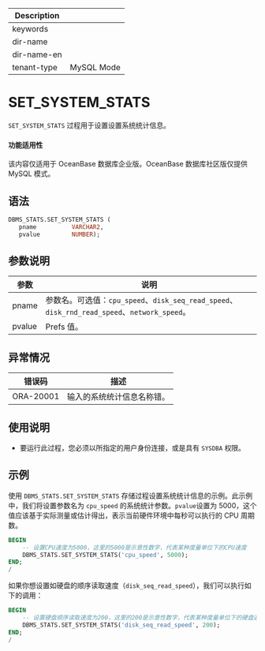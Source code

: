 | Description   |                 |
|---------------|-----------------|
| keywords      |                 |
| dir-name      |                 |
| dir-name-en   |                 |
| tenant-type   | MySQL Mode      |

# SET_SYSTEM_STATS

`SET_SYSTEM_STATS` 过程用于设置设置系统统计信息。

  <main id="notice" >
    <h4>功能适用性</h4>
    <p>该内容仅适用于 OceanBase 数据库企业版。OceanBase 数据库社区版仅提供 MySQL 模式。</p>
  </main>

## 语法

```sql
DBMS_STATS.SET_SYSTEM_STATS (
   pname          VARCHAR2,
   pvalue         NUMBER);
```

## 参数说明

|   参数    |     说明     |
|---------|------------|
| pname   | 参数名。可选值：`cpu_speed`、`disk_seq_read_speed`、`disk_rnd_read_speed`、`network_speed`。 |
| pvalue  | Prefs 值。   |


## 异常情况

|    错误码    |        描述     |
|-----------|------------------|
| ORA-20001 | 输入的系统统计信息名称错。 |

## 使用说明

* 要运行此过程，您必须以所指定的用户身份连接，或是具有 `SYSDBA` 权限。


## 示例

使用 `DBMS_STATS.SET_SYSTEM_STATS` 存储过程设置系统统计信息的示例。此示例中，我们将设置参数名为 `cpu_speed` 的系统统计参数。`pvalue`设置为 5000，这个值应该基于实际测量或估计得出，表示当前硬件环境中每秒可以执行的 CPU 周期数。

```sql
BEGIN
    -- 设置CPU速度为5000，这里的5000是示意性数字，代表某种度量单位下的CPU速度
    DBMS_STATS.SET_SYSTEM_STATS('cpu_speed', 5000);
END;
/
```

如果你想设置如硬盘的顺序读取速度（`disk_seq_read_speed`），我们可以执行如下的调用：

```sql
BEGIN
    -- 设置硬盘顺序读取速度为200，这里的200是示意性数字，代表某种度量单位下的硬盘速度
    DBMS_STATS.SET_SYSTEM_STATS('disk_seq_read_speed', 200);
END;
/
```
